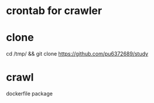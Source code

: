 # crontab for crawler







# clone 
cd /tmp/ && git clone https://github.com/pu6372689/study

# crawl
dockerfile package
